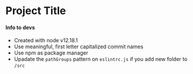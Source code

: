 # Project Title

#### Info to devs
- Created with node v12.18.1
- Use meaningful, first letter capitalized  commit names
- Use npm as package manager
- Upadate the `pathGroups` pattern on `eslintrc.js` if you add new folder to `/src`